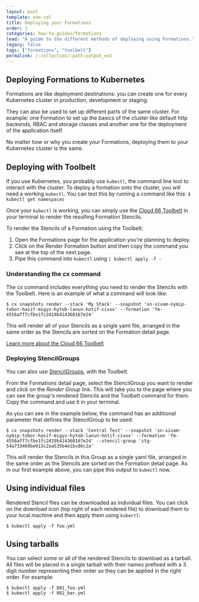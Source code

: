 ```yaml
---
layout: post
template: one-col
title: Deploying your Formations
order: 1
categories: how-to-guides/formations
lead: "A guide to the different methods of deploying using Formations."
legacy: false
tags: ["formations", "toolbelt"]
permalink: /:collection/:path:output_ext
---
```


## Deploying Formations to Kubernetes

Formations are like deployment destinations: you can create one for every Kubernetes cluster in production, development or staging. 

They can also be used to set up different parts of the same cluster. For example: one Formation to set up the basics of the cluster like default http backends, RBAC and storage classes and another one for the deployment of the application itself. 

No matter how or why you create your Formations, deploying them to your Kubernetes cluster is the same.


## Deploying with Toolbelt

If you use Kubernetes, you probably use `kubectl`, the command line tool to interact with the cluster. To deploy a formation onto the cluster, you will need a working `kubectl`. You can test this by running a command like this: `$ kubectl get namespaces`

Once your `kubectl` is working, you can simply use the <a href="https://app.cloud66.com/toolbelt">Cloud 66 Toolbelt</a> in your terminal to render the resulting Formation Stencils. 

To render the Stencils of a Formation using the Toolbelt: 

1. Open the Formations page for the application you're planning to deploy.
2. Click on the Render Formation button and then copy the command you see at the top of the next page.
3. Pipe this command into `kubectl` using `| kubectl apply -f -`

### Understanding the cx command

The cx command includes everything you need to render the Stencils with the Toolbelt. Here is an example of what a command will look like:

```shell
$ cx snapshots render --stack 'My Stack' --snapshot 'sn-xivam-nymip-tobor-hasif-migyv-hytob-lanun-hotif-cixox' --formation 'fm-4556aff7cfbe1fc2419b414360167e24'
```

This will render all of your Stencils as a single yaml file, arranged in the same order as the Stencils are sorted on the Formation detail page.

[Learn more about the Cloud 66 Toolbelt](/skycap/quickstarts/using-cloud66-toolbelt.html)


### Deploying StencilGroups
You can also use <a href="/skycap/how-to-guides/formations/stencil_groups.html">StencilGroups</a>, with the Toolbelt. 

From the Formations detail page, select the StencilGroup you want to render and click on the *Render Group* link. This will take you to the page where you can see the group's rendered Stencils and the Toolbelt command for them. Copy the command and use it in your terminal.

As you can see in the example below, the command has an additional parameter that defines the StencilGroup to be used:

```shell
$ cx snapshots render --stack 'Central Test' --snapshot 'sn-xivam-nymip-tobor-hasif-migyv-hytob-lanun-hotif-cixox' --formation 'fm-4556aff7cfbe1fc2419b414360167e24' --stencil-group 'stg-54a733469be013c2aa535b4e1bc86c2a'
```

This will render the Stencils in this Group as a single yaml file, arranged in the same order as the Stencils are sorted on the Formation detail page. As in our first example above, you can pipe this output to `kubectl` now.

## Using individual files

Rendered Stencil files can be downloaded as individual files. You can click on the download icon (top right of each rendered file) to download them to your local machine and then apply them using `kubectl`:

```shell
$ kubectl apply -f foo.yml
```


## Using tarballs

You can select some or all of the rendered Stencils to download as a tarball. All files will be placed in a single tarball with their names prefixed with a 3 digit number representing their order so they can be applied in the right order. For example:

```shell
$ kubectl apply -f 001_foo.yml
$ kubectl apply -f 002_bar.yml
```

